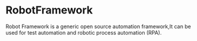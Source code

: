 # RobotFramework
Robot Framework is a generic open source automation framework,It can be used for test automation and robotic process automation (RPA).
